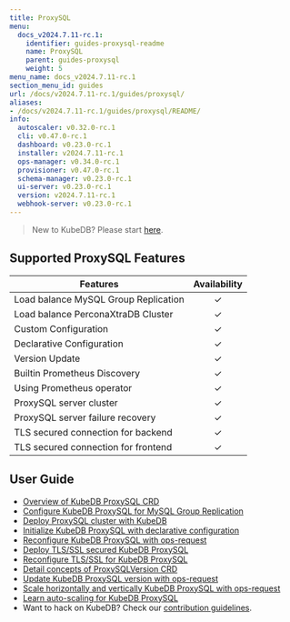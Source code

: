 ```yaml
---
title: ProxySQL
menu:
  docs_v2024.7.11-rc.1:
    identifier: guides-proxysql-readme
    name: ProxySQL
    parent: guides-proxysql
    weight: 5
menu_name: docs_v2024.7.11-rc.1
section_menu_id: guides
url: /docs/v2024.7.11-rc.1/guides/proxysql/
aliases:
- /docs/v2024.7.11-rc.1/guides/proxysql/README/
info:
  autoscaler: v0.32.0-rc.1
  cli: v0.47.0-rc.1
  dashboard: v0.23.0-rc.1
  installer: v2024.7.11-rc.1
  ops-manager: v0.34.0-rc.1
  provisioner: v0.47.0-rc.1
  schema-manager: v0.23.0-rc.1
  ui-server: v0.23.0-rc.1
  version: v2024.7.11-rc.1
  webhook-server: v0.23.0-rc.1
---
```


> New to KubeDB? Please start [here](/docs/v2024.7.11-rc.1/README).

## Supported ProxySQL Features

| Features                             | Availability |
| ------------------------------------ | :----------: |
| Load balance MySQL Group Replication |   &#10003;   |
| Load balance PerconaXtraDB Cluster   |   &#10003;   |
| Custom Configuration                 |   &#10003;   |
| Declarative Configuration            |   &#10003;   |
| Version Update                       |   &#10003;   |
| Builtin Prometheus Discovery         |   &#10003;   |
| Using Prometheus operator            |   &#10003;   |
| ProxySQL server cluster              |   &#10003;   |
| ProxySQL server failure recovery     |   &#10003;   |
| TLS secured connection for backend   |   &#10003;   |
| TLS secured connection for frontend  |   &#10003;   |

## User Guide

- [Overview of KubeDB ProxySQL CRD](/docs/v2024.7.11-rc.1/guides/proxysql/concepts/proxysql/) 
- [Configure KubeDB ProxySQL for MySQL Group Replication](/docs/v2024.7.11-rc.1/guides/proxysql/quickstart/mysqlgrp/)
- [Deploy ProxySQL cluster with KubeDB](/docs/v2024.7.11-rc.1/guides/proxysql/clustering/proxysql-cluster/) 
- [Initialize KubeDB ProxySQL with declarative configuration](/docs/v2024.7.11-rc.1/guides/proxysql/concepts/declarative-configuration/) 
- [Reconfigure KubeDB ProxySQL with ops-request](/docs/v2024.7.11-rc.1/guides/proxysql/concepts/opsrequest/)
- [Deploy TLS/SSL secured KubeDB ProxySQL](/docs/v2024.7.11-rc.1/guides/proxysql/tls/configure/)
- [Reconfigure TLS/SSL for KubeDB ProxySQL](/docs/v2024.7.11-rc.1/guides/proxysql/reconfigure-tls/cluster/)
- [Detail concepts of ProxySQLVersion CRD](/docs/v2024.7.11-rc.1/guides/proxysql/concepts/proxysql-version/)
- [Update KubeDB ProxySQL version with ops-request](/docs/v2024.7.11-rc.1/guides/proxysql/update-version/cluster/)
- [Scale horizontally and vertically KubeDB ProxySQL with ops-request](/docs/v2024.7.11-rc.1/guides/proxysql/scaling/horizontal-scaling/cluster/)
- [Learn auto-scaling for KubeDB ProxySQL](/docs/v2024.7.11-rc.1/guides/proxysql/autoscaler/compute/cluster/)
- Want to hack on KubeDB? Check our [contribution guidelines](/docs/v2024.7.11-rc.1/CONTRIBUTING).
